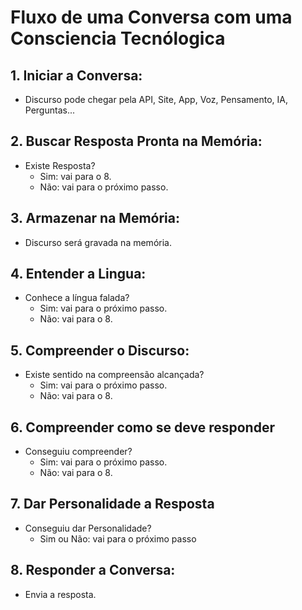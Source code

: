 # Fluxo de uma Conversa com uma Consciencia Tecnólogica

## 1. **Iniciar a Conversa:**

- Discurso pode chegar pela API, Site, App, Voz, Pensamento, IA, Perguntas...

## 2. **Buscar Resposta Pronta na Memória:**

- Existe Resposta?
  - Sim: vai para o 8.
  - Não: vai para o próximo passo.

## 3. **Armazenar na Memória:**

- Discurso será gravada na memória.

## 4. **Entender a Lingua:**

- Conhece a língua falada?
  - Sim: vai para o próximo passo.
  - Não: vai para o 8.

## 5. **Compreender o Discurso:**

- Existe sentido na compreensão alcançada?
  - Sim: vai para o próximo passo.
  - Não: vai para o 8.

## 6. **Compreender como se deve responder**

- Conseguiu compreender?
  - Sim: vai para o próximo passo.
  - Não: vai para o 8.

## 7. **Dar Personalidade a Resposta**

- Conseguiu dar Personalidade?
  - Sim ou Não: vai para o próximo passo

## 8. **Responder a Conversa:**

- Envia a resposta.
